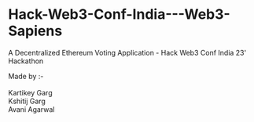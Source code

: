 # Hack-Web3-Conf-India---Web3-Sapiens

A Decentralized Ethereum Voting Application - Hack Web3 Conf India 23' Hackathon

Made by :- <br /> <br />
Kartikey Garg <br />
Kshitij Garg <br />
Avani Agarwal <br />
